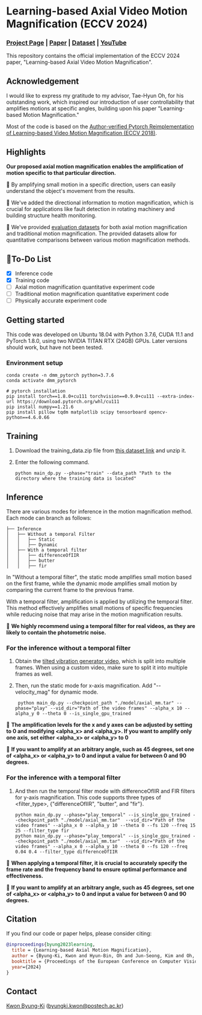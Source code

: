 # Learning-based Axial Video Motion Magnification (ECCV 2024)
### [Project Page](https://axial-momag.github.io/axial-momag/) | [Paper](https://arxiv.org/abs/2312.09551)  |  [Dataset](https://drive.google.com/drive/folders/1jB2aCfOlQGgAVAzv9lsMDfWlzEIHbYy0)  |  [YouTube](https://www.youtube.com/watch?v=rirtanavs34&t=235s)
This repository contains the official implementation of the ECCV 2024 paper, "Learning-based Axial Video Motion Magnification".

## Acknowledgement
I would like to express my gratitude to my advisor, Tae-Hyun Oh, for his outstanding work, which inspired our introduction of user controllability that amplifies motions at specific angles, building upon his paper "Learning-based Motion Magnification."

Most of the code is based on the [Author-verified Pytorch Reimplementation of Learning-based Video Motion Magnification (ECCV 2018)](https://github.com/postech-ami/Deep-Motion-Mag-Pytorch).

## Highlights
**Our proposed axial motion magnification enables the amplification of motion specific to that particular direction.** 

🌟 By amplifying small motion in a specific direction, users can easily understand the object's movement from the results.

🌟 We've added the directional information to motion magnification, which is crucial for applications like fault detection in rotating machinery and building structure health monitoring.

🌟 We've provided [evaluation datasets](https://arxiv.org/abs/2312.09551) for both axial motion magnification and traditional motion magnification. The provided datasets allow for quantitative comparisons between various motion magnification methods.


## 💪To-Do List

- [x] Inference code
- [x] Training code
- [ ] Axial motion magnification quantitative experiment code
- [ ] Traditional motion magnification quantitative experiment code
- [ ] Physically accurate experiment code

## Getting started
This code was developed on Ubuntu 18.04 with Python 3.7.6, CUDA 11.1 and PyTorch 1.8.0, using two NVIDIA TITAN RTX (24GB) GPUs. 
Later versions should work, but have not been tested.

### Environment setup

```
conda create -n dmm_pytorch python=3.7.6
conda activate dmm_pytorch

# pytorch installation
pip install torch==1.8.0+cu111 torchvision==0.9.0+cu111 --extra-index-url https://download.pytorch.org/whl/cu111
pip install numpy==1.21.6
pip install pillow tqdm matplotlib scipy tensorboard opencv-python==4.6.0.66
```

## Training
1. Download the training_data.zip file from [this dataset link](https://drive.google.com/drive/folders/1jB2aCfOlQGgAVAzv9lsMDfWlzEIHbYy0) and unzip it.

2. Enter the following command.
    ```
    python main_dp.py --phase="train" --data_path "Path to the directory where the training data is located"
    ```

## Inference
There are various modes for inference in the motion magnification method. Each mode can branch as follows:

    ├── Inference
    │   ├── Without a temporal Filter
    │   │   ├── Static
    │   │   ├── Dynamic
    │   ├── With a temporal filter   
    │   │   ├── differenceOfIIR
    │   │   ├── butter
    │   │   ├── fir

In "Without a temporal filter", the static mode amplifies small motion based on the first frame, while the dynamic mode amplifies small motion by comparing the current frame to the previous frame.

With a temporal filter, amplification is applied by utilizing the temporal filter. This method effectively amplifies small motions of specific frequencies while reducing noise that may arise in the motion magnification results.

🌟 **We highly recommend using a temporal filter for real videos, as they are likely to contain the photometric noise.** 

    
### For the inference without a temporal filter

1) Obtain the [tilted vibration generator video](https://drive.google.com/drive/folders/1Ql0re87ESWPrrZ_fHKWSMGdj34ddBfUn), which is split into multiple frames. When using a custom video, make sure to split it into multiple frames as well.

2) Then, run the static mode for x-axis magnification. Add "--velocity_mag" for dynamic mode.

        python main_dp.py --checkpoint_path "./model/axial_mm.tar" --phase="play" --vid_dir="Path of the video frames" --alpha_x 10 --alpha_y 0 --theta 0 --is_single_gpu_trained   

🌟 **The amplification levels for the x and y axes can be adjusted by setting <theta> to 0 and modifying <alpha_x> and <alpha_y>. If you want to amplify only one axis, set either <alpha_x> or <alpha_y> to 0** 

🌟 **If you want to amplify at an arbitrary angle, such as 45 degrees, set one of <alpha_x> or <alpha_y> to 0 and input a value for <theta> between 0 and 90 degrees.** 

### For the inference with a temporal filter

1) And then run the temporal filter mode with differenceOfIIR and FIR filters for y-axis magnification. This code supports three types of <filter_type>, {"differenceOfIIR", "butter", and "fir"}.
      
       python main_dp.py --phase="play_temporal" --is_single_gpu_trained --checkpoint_path "./model/axial_mm.tar"  --vid_dir="Path of the video frames" --alpha_x 0 --alpha_y 10 --theta 0 --fs 120 --freq 15 25 --filter_type fir 
       python main_dp.py --phase="play_temporal" --is_single_gpu_trained --checkpoint_path "./model/axial_mm.tar"  --vid_dir="Path of the video frames" --alpha_x 0 --alpha_y 10 --theta 0 --fs 120 --freq 0.04 0.4 --filter_type differenceOfIIR 

🌟 **When applying a temporal filter, it is crucial to accurately specify the frame rate <fs> and the frequency band <freq> to ensure optimal performance and effectiveness.** 

🌟 **If you want to amplify at an arbitrary angle, such as 45 degrees, set one of <alpha_x> or <alpha_y> to 0 and input a value for <theta> between 0 and 90 degrees.** 

## Citation
If you find our code or paper helps, please consider citing:
````BibTeX
@inproceedings{byung2023learning,
  title = {Learning-based Axial Motion Magnification},
  author = {Byung-Ki, Kwon and Hyun-Bin, Oh and Jun-Seong, Kim and Oh, Tae-Hyun},
  booktitle = {Proceedings of the European Conference on Computer Vision (ECCV)},
  year={2024}
}
````

## Contact
[Kwon Byung-Ki](https://sites.google.com/d/1_vNQqcB8irFCGLrXgQ___xkpssz4TZ0O/p/1Sxd4GHllVhHgATVMsK9Onf_3Qlo8HgTj/edit) (byungki.kwon@postech.ac.kr)
